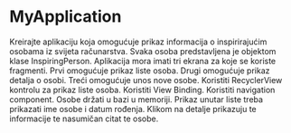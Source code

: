 # MyApplication
Kreirajte aplikaciju koja omogućuje prikaz informacija o inspirirajućim osobama iz svijeta računarstva. Svaka osoba predstavljena je objektom klase InspiringPerson. Aplikacija mora imati tri ekrana za koje se koriste fragmenti. Prvi omogućuje prikaz liste osoba. Drugi omogućuje prikaz detalja o osobi. Treći omogućuje unos nove osobe. Koristiti RecyclerView kontrolu za prikaz liste osoba. Koristiti View Binding. Koristiti navigation component. Osobe držati u bazi u memoriji. Prikaz unutar liste treba prikazati ime osobe i datum rođenja. Klikom na detalje prikazuju te informacije te nasumičan citat te osobe.